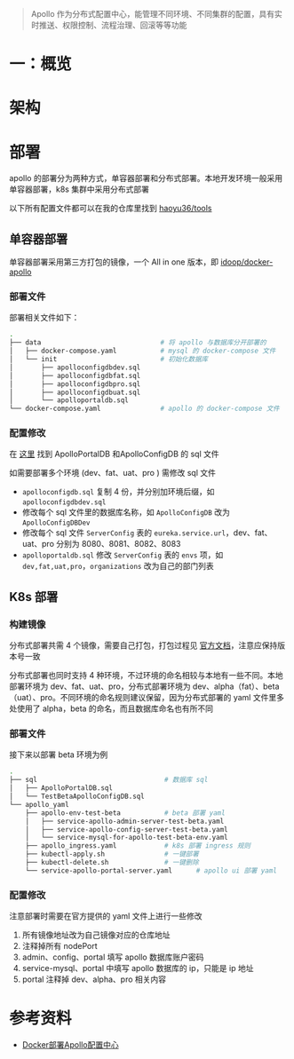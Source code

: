 
> Apollo 作为分布式配置中心，能管理不同环境、不同集群的配置，具有实时推送、权限控制、流程治理、回滚等等功能


# 一：概览


# 架构


# 部署

apollo 的部署分为两种方式，单容器部署和分布式部署。本地开发环境一般采用单容器部署，k8s 集群中采用分布式部署

以下所有配置文件都可以在我的仓库里找到 [haoyu36/tools](https://github.com/haoyu36/tools.git)

## 单容器部署

单容器部署采用第三方打包的镜像，一个 All in one 版本，即 [idoop/docker-apollo](https://hub.docker.com/r/idoop/docker-apollo)

### 部署文件

部署相关文件如下：

```bash
.
├── data                              # 将 apollo 与数据库分开部署的
│   ├── docker-compose.yaml           # mysql 的 docker-compose 文件
│   └── init                          # 初始化数据库
│       ├── apolloconfigdbdev.sql
│       ├── apolloconfigdbfat.sql
│       ├── apolloconfigdbpro.sql
│       ├── apolloconfigdbuat.sql
│       └── apolloportaldb.sql
└── docker-compose.yaml               # apollo 的 docker-compose 文件
```

### 配置修改

在 [这里](https://github.com/ctripcorp/apollo/tree/master/scripts/sql) 找到 ApolloPortalDB 和ApolloConfigDB 的 sql 文件

如需要部署多个环境 (dev、fat、uat、pro ) 需修改 sql 文件

- `apolloconfigdb.sql`  复制 4 份，并分别加环境后缀，如 `apolloconfigdbdev.sql`
- 修改每个 sql 文件里的数据库名称，如 `ApolloConfigDB` 改为 `ApolloConfigDBDev`
- 修改每个 sql 文件 `ServerConfig` 表的 `eureka.service.url`，dev、fat、uat、pro 分别为 8080、8081、8082、8083
- `apolloportaldb.sql` 修改 `ServerConfig` 表的 `envs` 项，如 `dev,fat,uat,pro`，`organizations` 改为自己的部门列表




## K8s 部署

### 构建镜像

分布式部署共需 4 个镜像，需要自己打包，打包过程见 [官方文档](https://github.com/ctripcorp/apollo/tree/master/scripts/apollo-on-kubernetes)，注意应保持版本号一致

分布式部署也同时支持 4 种环境，不过环境的命名相较与本地有一些不同。本地部署环境为 dev、fat、uat、pro，分布式部署环境为 dev、alpha（fat）、beta（uat）、pro。不同环境的命名规则建议保留，因为分布式部署的 yaml 文件里多处使用了 alpha，beta 的命名，而且数据库命名也有所不同


### 部署文件

接下来以部署 beta 环境为例

```bash
.
├── sql                                # 数据库 sql 
│   ├── ApolloPortalDB.sql
│   └── TestBetaApolloConfigDB.sql
└── apollo_yaml
    ├── apollo-env-test-beta           # beta 部署 yaml
    │   ├── service-apollo-admin-server-test-beta.yaml
    │   ├── service-apollo-config-server-test-beta.yaml
    │   └── service-mysql-for-apollo-test-beta-env.yaml
    ├── apollo_ingress.yaml            # k8s 部署 ingress 规则
    ├── kubectl-apply.sh               # 一键部署
    ├── kubectl-delete.sh              # 一键删除
    └── service-apollo-portal-server.yaml      # apollo ui 部署 yaml
```

### 配置修改


注意部署时需要在官方提供的 yaml 文件上进行一些修改

1. 所有镜像地址改为自己镜像对应的仓库地址
2. 注释掉所有 nodePort
3. admin、config、portal 填写 apollo 数据库账户密码
4. service-mysql、portal 中填写 apollo 数据库的 ip，只能是 ip 地址
5. portal 注释掉 dev、alpha、pro 相关内容




# 参考资料

- [Docker部署Apollo配置中心](https://juejin.im/post/5c261387e51d4558bf3974e1)


